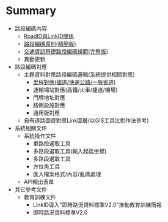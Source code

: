 # Summary

* 路段編碼內容
  * [RoadID與LinkID關係](Code/1RoadID.md)
  * [路段編碼原則(精簡版)](Code/2Code.md)
  * [交通資訊基礎路段編碼規範(完整版)](Code/3Standard.md)
  * 異動更新
* 路段編碼對應 
  * 主題資料對應路段編碼邏輯(系統提供相關對應)
    * [里程對應(國道/快速公路/一般省道)](Logic/001.md)
    * 運輸場站對應(高鐵/火車/捷運/機場)
    * 門牌地址對應
    * 路側設施對應
    * 通用版對應
  * 自有道路圖資對應Link圖層(以GIS工具比對作法參考)
* 系統相關文件
  * 系統操作文件
    * 單路段選取工具
    * 多路段選取工具(輸入起迄坐標)
    * 多路段選取工具
    * 方位角工具
    * 匯入檔案格式/內容/亂碼處理
  * API輸出表單
* 其它參考文件
  * 教育訓練文件
    * LinkID導入"即時路況資料標準V2.0"推動教育訓練簡報
    * 即時路況資料標準V2.0
